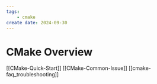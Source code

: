```yaml
---
tags: 
    - cmake
create date: 2024-09-30
---
```


# CMake Overview

[[CMake-Quick-Start]]
[[CMake-Common-Issue]]
[[cmake-faq_troubleshooting]]

